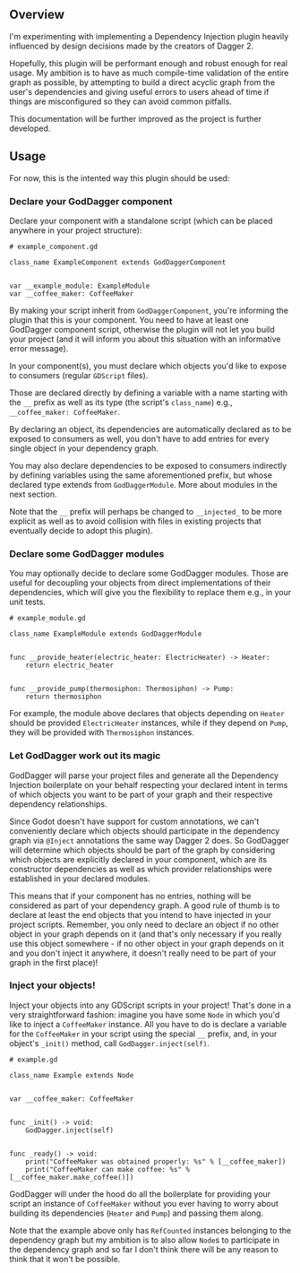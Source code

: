 ## Overview

I'm experimenting with implementing a Dependency Injection plugin heavily influenced by design decisions made by the creators of Dagger 2.

Hopefully, this plugin will be performant enough and robust enough for real usage. My ambition is to have as much compile-time validation of the entire graph as possible, by attempting to build a direct acyclic graph from the user's dependencies and giving useful errors to users ahead of time if things are misconfigured so they can avoid common pitfalls.

This documentation will be further improved as the project is further developed.


## Usage

For now, this is the intented way this plugin should be used:


### Declare your GodDagger component

Declare your component with a standalone script (which can be placed anywhere in your project structure):

```gdscript
# example_component.gd

class_name ExampleComponent extends GodDaggerComponent


var __example_module: ExampleModule
var __coffee_maker: CoffeeMaker
```

By making your script inherit from `GodDaggerComponent`, you're informing the plugin that this is your component. You need to have at least one GodDagger component script, otherwise the plugin will not let you build your project (and it will inform you about this situation with an informative error message).

In your component(s), you must declare which objects you'd like to expose to consumers (regular `GDScript` files).

Those are declared directly by defining a variable with a name starting with the `__` prefix as well as its type (the script's `class_name`) e.g., `__coffee_maker: CoffeeMaker`.

By declaring an object, its dependencies are automatically declared as to be exposed to consumers as well, you don't have to add entries for every single object in your dependency graph.

You may also declare dependencies to be exposed to consumers indirectly by defining variables using the same aforementioned prefix, but whose declared type extends from `GodDaggerModule`. More about modules in the next section.

Note that the `__` prefix will perhaps be changed to `__injected_` to be more explicit as well as to avoid collision with files in existing projects that eventually decide to adopt this plugin). 


### Declare some GodDagger modules

You may optionally decide to declare some GodDagger modules. Those are useful for decoupling your objects from direct implementations of their dependencies, which will give you the flexibility to replace them e.g., in your unit tests.

```gdscript
# example_module.gd

class_name ExampleModule extends GodDaggerModule


func __provide_heater(electric_heater: ElectricHeater) -> Heater:
	return electric_heater


func __provide_pump(thermosiphon: Thermosiphon) -> Pump:
	return thermosiphon
```

For example, the module above declares that objects depending on `Heater` should be provided `ElectricHeater` instances, while if they depend on `Pump`, they will be provided with `Thermosiphon` instances.


### Let GodDagger work out its magic

GodDagger will parse your project files and generate all the Dependency Injection boilerplate on your behalf respecting your declared intent in terms of which objects you want to be part of your graph and their respective dependency relationships.

Since Godot doesn't have support for custom annotations, we can't conveniently declare which objects should participate in the dependency graph via `@Inject` annotations the same way Dagger 2 does. So GodDagger will determine which objects should be part of the graph by considering which objects are explicitly declared in your component, which are its constructor dependencies as well as which provider relationships were established in your declared modules.

This means that if your component has no entries, nothing will be considered as part of your dependency graph. A good rule of thumb is to declare at least the end objects that you intend to have injected in your project scripts. Remember, you only need to declare an object if no other object in your graph depends on it (and that's only necessary if you really use this object somewhere - if no other object in your graph depends on it and you don't inject it anywhere, it doesn't really need to be part of your graph in the first place)!


### Inject your objects!

Inject your objects into any GDScript scripts in your project! That's done in a very straightforward fashion: imagine you have some `Node` in which you'd like to inject a `CoffeeMaker` instance. All you have to do is declare a variable for the `CoffeeMaker` in your script using the special `__` prefix, and, in your object's `_init()` method, call `GodDagger.inject(self)`.

```gdscript
# example.gd

class_name Example extends Node


var __coffee_maker: CoffeeMaker


func _init() -> void:
	GodDagger.inject(self)


func _ready() -> void:
	print("CoffeeMaker was obtained properly: %s" % [__coffee_maker])
	print("CoffeeMaker can make coffee: %s" % [__coffee_maker.make_coffee()])
```

GodDagger will under the hood do all the boilerplate for providing your script an instance of `CoffeeMaker` without you ever having to worry about building its dependencies (`Heater` and `Pump`) and passing them along.


Note that the example above only has `RefCounted` instances belonging to the dependency graph but my ambition is to also allow `Node`s to participate in the dependency graph and so far I don't think there will be any reason to think that it won't be possible.
